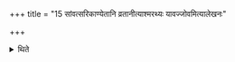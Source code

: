 +++
title = "15 सांवत्सरिकाण्येतानि व्रतानीत्याश्मरथ्यः यावज्जोवमित्यालेखनः"

+++

<details><summary>थिते</summary>

15. According to Āśmarathya these vows (are to observed only) for a year; according to Ālekhana, they are to be observed throughout the life.
</details>
